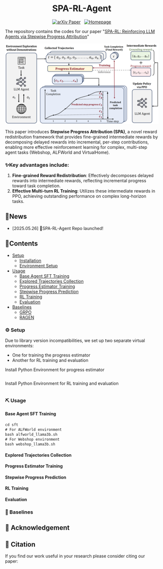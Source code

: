 <h1 align="center">SPA-RL-Agent</h1>
<p align="center">
  <a href=""><img src="https://img.shields.io/badge/arXiv-arXiv%20Preprint-B31B1B?style=flat&logo=arxiv&logoColor=white" alt="arXiv Paper"></a>
  &nbsp;
  <a href="https://github.com/WangHanLinHenry/SPA-RL-Agent"><img src="https://img.shields.io/badge/Homepage-Project%20Page-brightgreen?style=flat&logo=github" alt="Homepage"></a>
</p>

The repository contains the codes for our paper "[SPA-RL: Reinforcing LLM Agents via Stepwise Progress Attribution]()"

![image](./assets/spa_rl_framework.png)

This paper introduces **Stepwise Progress Attribution (SPA)**, a novel reward redistribution framework that provides fine-grained intermediate rewards by decomposing delayed rewards into incremental, per-step contributions, enabling more effective reinforcement learning for complex, multi-step agent tasks (Webshop, ALFWorld and VirtualHome).

### ✨Key advantages include:
1. **Fine-grained Reward Redistribution**: Effectively decomposes delayed rewards into intermediate rewards, reflecting incremental progress toward task completion.  
2. **Effective Multi-turn RL Training**: Utilizes these intermediate rewards in PPO, achieving outstanding performance on complex long-horizon tasks.



## 🎉News
- [2025.05.26] 🚀SPA-RL-Agent Repo launched!

## 📝Contents

- [Setup](#setup)
  - [Installation](#installation)
  - [Environment Setup](#environment-setup)
- [Usage](#method)
  - [Base Agent SFT Training](#base-agent-sft-training)
  - [Explored Trajectories Collection](#environment-exploration)
  - [Progress Estimator Training](#progress-estimator-training)
  - [Stepwise Progress Prediction](#step-rewards-annotation)
  - [RL Training](#rl-training)
  - [Evaluation](#evaluation)
- [Baselines](#baselines)
  - [GRPO](#grpo)
  - [RAGEN](#ragen)

### ⚙️ Setup
Due to library version incompatibilities, we set up two separate virtual environments:
- One for training the progress estimator
- Another for RL training and evaluation

Install Python Environment for progress estimator
```
```
Install Python Environment for RL training and evaluation
```
```

### ⛏️ Usage

#### Base Agent SFT Training

```
cd sft
# For ALFWorld environment
bash alfworld_llama3b.sh
# For Webshop environment
bash webshop_llama3b.sh
```

#### Explored Trajectories Collection

#### Progress Estimator Training

#### Stepwise Progress Prediction

#### RL Training

#### Evaluation

### 💪 Baselines

## 🌹 Acknowledgement


## 🙏 Citation
If you find our work useful in your research please consider citing our paper:
```


```

